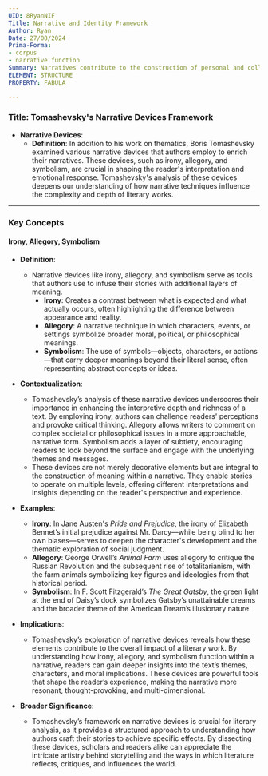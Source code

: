 ```yaml
---
UID: 8RyanNIF
Title: Narrative and Identity Framework
Author: Ryan
Date: 27/08/2024
Prima-Forma:
- corpus
- narrative function
Summary: Narratives contribute to the construction of personal and collective identities and how digital environments offer new possibillities for self-representation and identity formation.
ELEMENT: STRUCTURE
PROPERTY: FABULA

---
```

### Title: **Tomashevsky's Narrative Devices Framework**

- **Narrative Devices**:
  - **Definition**: In addition to his work on thematics, Boris Tomashevsky examined various narrative devices that authors employ to enrich their narratives. These devices, such as irony, allegory, and symbolism, are crucial in shaping the reader's interpretation and emotional response. Tomashevsky's analysis of these devices deepens our understanding of how narrative techniques influence the complexity and depth of literary works.

---

### **Key Concepts**

#### **Irony, Allegory, Symbolism**

- **Definition**:
  - Narrative devices like irony, allegory, and symbolism serve as tools that authors use to infuse their stories with additional layers of meaning. 
    - **Irony**: Creates a contrast between what is expected and what actually occurs, often highlighting the difference between appearance and reality.
    - **Allegory**: A narrative technique in which characters, events, or settings symbolize broader moral, political, or philosophical meanings.
    - **Symbolism**: The use of symbols—objects, characters, or actions—that carry deeper meanings beyond their literal sense, often representing abstract concepts or ideas.

- **Contextualization**:
  - Tomashevsky’s analysis of these narrative devices underscores their importance in enhancing the interpretive depth and richness of a text. By employing irony, authors can challenge readers' perceptions and provoke critical thinking. Allegory allows writers to comment on complex societal or philosophical issues in a more approachable, narrative form. Symbolism adds a layer of subtlety, encouraging readers to look beyond the surface and engage with the underlying themes and messages.
  - These devices are not merely decorative elements but are integral to the construction of meaning within a narrative. They enable stories to operate on multiple levels, offering different interpretations and insights depending on the reader's perspective and experience.

- **Examples**:
  - **Irony**: In Jane Austen's *Pride and Prejudice*, the irony of Elizabeth Bennet’s initial prejudice against Mr. Darcy—while being blind to her own biases—serves to deepen the character's development and the thematic exploration of social judgment.
  - **Allegory**: George Orwell’s *Animal Farm* uses allegory to critique the Russian Revolution and the subsequent rise of totalitarianism, with the farm animals symbolizing key figures and ideologies from that historical period.
  - **Symbolism**: In F. Scott Fitzgerald’s *The Great Gatsby*, the green light at the end of Daisy’s dock symbolizes Gatsby’s unattainable dreams and the broader theme of the American Dream’s illusionary nature.

- **Implications**:
  - Tomashevsky’s exploration of narrative devices reveals how these elements contribute to the overall impact of a literary work. By understanding how irony, allegory, and symbolism function within a narrative, readers can gain deeper insights into the text’s themes, characters, and moral implications. These devices are powerful tools that shape the reader’s experience, making the narrative more resonant, thought-provoking, and multi-dimensional.

- **Broader Significance**:
  - Tomashevsky’s framework on narrative devices is crucial for literary analysis, as it provides a structured approach to understanding how authors craft their stories to achieve specific effects. By dissecting these devices, scholars and readers alike can appreciate the intricate artistry behind storytelling and the ways in which literature reflects, critiques, and influences the world.
